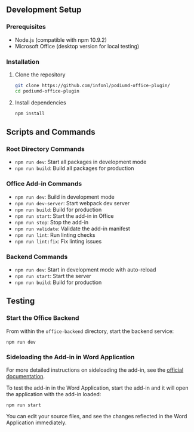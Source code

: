 ## Development Setup

### Prerequisites

- Node.js (compatible with npm 10.9.2)
- Microsoft Office (desktop version for local testing)

### Installation

1. Clone the repository
   ```bash
   git clone https://github.com/infonl/podiumd-office-plugin/
   cd podiumd-office-plugin
   ```

2. Install dependencies
   ```bash
   npm install
   ```

## Scripts and Commands

### Root Directory Commands

- `npm run dev`: Start all packages in development mode
- `npm run build`: Build all packages for production

### Office Add-in Commands

- `npm run dev`: Build in development mode
- `npm run dev-server`: Start webpack dev server
- `npm run build`: Build for production
- `npm run start`: Start the add-in in Office
- `npm run stop`: Stop the add-in
- `npm run validate`: Validate the add-in manifest
- `npm run lint`: Run linting checks
- `npm run lint:fix`: Fix linting issues

### Backend Commands

- `npm run dev`: Start in development mode with auto-reload
- `npm run start`: Start the server
- `npm run build`: Build for production

## Testing 

### Start the Office Backend

From within the `office-backend` directory, start the backend service:
```shell
npm run dev
```


### Sideloading the Add-in in Word Application
For more detailed instructions on sideloading the add-in, see the [official documentation](https://docs.microsoft.com/en-us/office/dev/add-ins/testing/sideload-office-add-ins-for-testing).

To test the add-in in the Word Application, start the add-in and it will open the application with the add-in loaded:
```shell
npm run start
```

You can edit your source files, and see the changes reflected in the Word Application immediately.

